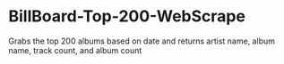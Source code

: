 # BillBoard-Top-200-WebScrape
Grabs the top 200 albums based on date and returns artist name, album name, track count, and album count
